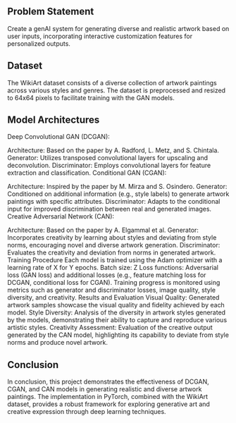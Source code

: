 ## Problem Statement 
Create a genAI system for generating diverse and realistic artwork based on user inputs, incorporating interactive customization features for personalized outputs.

## Dataset
The WikiArt dataset consists of a diverse collection of artwork paintings across various styles and genres. The dataset is preprocessed and resized to 64x64 pixels to facilitate training with the GAN models.


## Model Architectures
Deep Convolutional GAN (DCGAN):

Architecture: Based on the paper by A. Radford, L. Metz, and S. Chintala.
Generator: Utilizes transposed convolutional layers for upscaling and deconvolution.
Discriminator: Employs convolutional layers for feature extraction and classification.
Conditional GAN (CGAN):

Architecture: Inspired by the paper by M. Mirza and S. Osindero.
Generator: Conditioned on additional information (e.g., style labels) to generate artwork paintings with specific attributes.
Discriminator: Adapts to the conditional input for improved discrimination between real and generated images.
Creative Adversarial Network (CAN):

Architecture: Based on the paper by A. Elgammal et al.
Generator: Incorporates creativity by learning about styles and deviating from style norms, encouraging novel and diverse artwork generation.
Discriminator: Evaluates the creativity and deviation from norms in generated artwork.
Training Procedure
Each model is trained using the Adam optimizer with a learning rate of X for Y epochs.
Batch size: Z
Loss functions: Adversarial loss (GAN loss) and additional losses (e.g., feature matching loss for DCGAN, conditional loss for CGAN).
Training progress is monitored using metrics such as generator and discriminator losses, image quality, style diversity, and creativity.
Results and Evaluation
Visual Quality: Generated artwork samples showcase the visual quality and fidelity achieved by each model.
Style Diversity: Analysis of the diversity in artwork styles generated by the models, demonstrating their ability to capture and reproduce various artistic styles.
Creativity Assessment: Evaluation of the creative output generated by the CAN model, highlighting its capability to deviate from style norms and produce novel artwork.

## Conclusion
In conclusion, this project demonstrates the effectiveness of DCGAN, CGAN, and CAN models in generating realistic and diverse artwork paintings. The implementation in PyTorch, combined with the WikiArt dataset, provides a robust framework for exploring generative art and creative expression through deep learning techniques.

